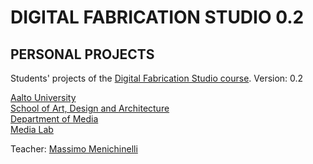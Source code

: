 # DIGITAL FABRICATION STUDIO 0.2
## PERSONAL PROJECTS

Students' projects of the [Digital Fabrication Studio course](http://mlab.taik.fi/studies/courses/course?id=1986).
Version: 0.2

[Aalto University](http://www.aalto.fi/en/)<br>
[School of Art, Design and Architecture](http://arts.aalto.fi/en/)<br>
[Department of Media](http://media.aalto.fi/en/)<br>
[Media Lab](http://mlab.taik.fi/)<br>

Teacher: [Massimo Menichinelli](http://fi.linkedin.com/in/massimomenichinelli)

